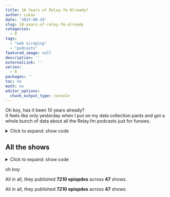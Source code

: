```yaml
---
title: 10 Years of Relay.fm Already?
author: Lukas
date: '2023-08-19'
slug: 10-years-of-relay-fm-already
categories:
  - R
tags:
  - "web scraping"
  - "podcasts"
featured_image: null
description: ''
externalLink: ''
series:
  - R
packages: ''
toc: no
math: no
editor_options: 
  chunk_output_type: console
---
```


Oh boy, has it been 10 years already?  
It feels like only yesterday when I put on my data collection pants and got a whole bunch of data about all the Relay.fm podcasts just for funsies.

<details>
<summary>
Click to expand: show code
</summary>

``` r
relay_shows <- relay_get_shows()
relay_episodes <- relay_get_episodes(relay_shows)

saveRDS(relay_shows, file = "relay_shows.rds")
saveRDS(relay_episodes, file = "relay_episodes.rds")
```

</details>

## All the shows

<details>
<summary>
Click to expand: show code
</summary>

``` r
relay_episodes |>
  group_by(show) |>
  summarise(
    first = min(date),
    last = max(date)
  ) |>
  left_join(relay_shows, by = "show") |>
  mutate(show = fct_reorder(show, first)) |>
  ggplot(aes(color = show_status, fill = show_status)) +
  geom_rect(aes(xmin = first, xmax = last, ymin = show, ymax = show)) +
  geom_vline(xintercept = ymd_hms("2014-01-01")) +
  theme_minimal(base_size = 14) +
  theme(
    legend.position = "top"
  )
```

{{
<figure src="plots/unnamed-chunk-2-1.png" link="plots/unnamed-chunk-2-1.png">

}}

</details>

oh boy

All in all, they published **7210 epispdes** across **47** shows.

All in all, they published **7210 epispdes** across **47** shows.
